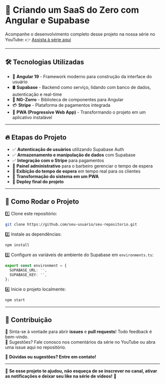 # 🎥 Criando um SaaS do Zero com Angular e Supabase

Acompanhe o desenvolvimento completo desse projeto na nossa série no YouTube:
👉 [Assista à série aqui](https://www.youtube.com/playlist?list=PLk3y8K8zdhG7WI3Mpug0cj77C3VmcTBlF)

---

## 🛠️ Tecnologias Utilizadas

- 🚀 **Angular 19** - Framework moderno para construção da interface do usuário
- 🛢 **Supabase** - Backend como serviço, lidando com banco de dados, autenticação e real-time
- 🎨 **NG-Zorro** - Biblioteca de componentes para Angular
- 💳 **Stripe** - Plataforma de pagamentos integrada
- 📱 **PWA (Progressive Web App)** - Transformando o projeto em um aplicativo instalável

---

## 🔥 Etapas do Projeto

- ✅ **Autenticação de usuários** utilizando Supabase Auth
- ✅ **Armazenamento e manipulação de dados** com Supabase
- ✅ **Integração com o Stripe** para pagamentos
- 🔲 **Painel administrativo** para o barbeiro gerenciar o tempo de espera
- 🔲 **Exibição do tempo de espera** em tempo real para os clientes
- 🔲 **Transformação do sistema em um PWA**
- 🔲 **Deploy final do projeto**

---

## 📂 Como Rodar o Projeto

1️⃣ Clone este repositório:
   ```sh
   git clone https://github.com/seu-usuario/seu-repositorio.git
   ```
2️⃣ Instale as dependências:
   ```sh
   npm install
   ```
3️⃣ Configure as variáveis de ambiente do Supabase em `environments.ts`:
   ```typescript
   export const environment = {
     SUPABASE_URL: '',
     SUPABASE_KEY: '',
   };
   ```
4️⃣ Inicie o projeto localmente:
   ```sh
   npm start
   ```
---

## 🤝 Contribuição

🔹 Sinta-se à vontade para abrir **issues** e **pull requests**! Todo feedback é bem-vindo.  
🔹 Sugestões? Fale conosco nos comentários da série no YouTube ou abra uma issue aqui no repositório.

📩 **Dúvidas ou sugestões? Entre em contato!**

---

🎯 **Se esse projeto te ajudou, não esqueça de se inscrever no canal, ativar as notificações e deixar seu like na série de vídeos!** 💙
